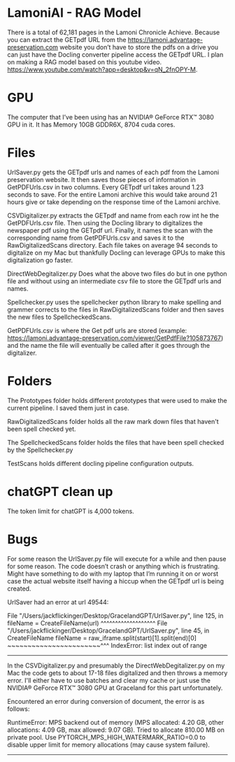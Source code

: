 # LamoniAI - RAG Model

There is a total of 62,181 pages in the Lamoni Chronicle Achieve. Because you can extract the GETpdf URL from the https://lamoni.advantage-preservation.com website you don’t have to store the pdfs on a drive you can just have the Docling converter pipeline access the GETpdf URL. I plan on making a RAG model based on this youtube video. https://www.youtube.com/watch?app=desktop&v=qN_2fnOPY-M. 

# GPU
The computer that I’ve been using has an NVIDIA® GeForce RTX™ 3080 GPU in it. 
It has Memory 10GB GDDR6X, 8704 cuda cores. 

# Files
UrlSaver.py gets the GETpdf urls and names of each pdf from the Lamoni preservation website. It then saves those pieces of information in GetPDFUrls.csv in two columns. Every GETpdf url takes around 1.23 seconds to save. For the entire Lamoni archive this would take around 21 hours give or take depending on the response time of the Lamoni archive. 

CSVDigitalizer.py extracts the GETpdf and name from each row int he the GetPDFUrls.csv file. Then using the Docling library to digitalizes the newspaper pdf using the GETpdf url. Finally, it names the scan with the corresponding name from GetPDFUrls.csv and saves it to the RawDigitalizedScans directory. Each file takes on average 94 seconds to digitalize on my Mac but thankfully Docling can leverage GPUs to make this digitalization go faster.

DirectWebDegitalizer.py Does what the above two files do but in one python file and without using an intermediate csv file to store the GETpdf urls and names.

Spellchecker.py uses the spellchecker python library to make spelling and grammer corrects to the files in RawDigitalizedScans folder and then saves the new files to SpellcheckedScans.

GetPDFUrls.csv is where the Get pdf urls are stored (example: https://lamoni.advantage-preservation.com/viewer/GetPdfFile?105873767) and the name the file will eventually be called after it goes through the digitalizer. 

# Folders
The Prototypes folder holds different prototypes that were used to make the current pipeline. I saved them just in case.

RawDigitalizedScans folder holds all the raw mark down files that haven't been spell checked yet.

The SpellcheckedScans folder holds the files that have been spell checked by the Spellchecker.py

TestScans holds different docling pipeline configuration outputs.

# chatGPT clean up
The token limit for chatGPT is 4,000 tokens. 

      
# Bugs
For some reason the UrlSaver.py file will execute for a while and then pause for some reason. The code doesn’t crash or anything which is frustrating. Might have something to do with my laptop that I’m running it on or worst case the actual website itself having a hiccup when the GETpdf url is being created. 

UrlSaver had an error at url 49544: 

File "/Users/jackflickinger/Desktop/GracelandGPT/UrlSaver.py", line 125, in <module>
    fileName = CreateFileName(url)
               ^^^^^^^^^^^^^^^^^^^
  File "/Users/jackflickinger/Desktop/GracelandGPT/UrlSaver.py", line 45, in CreateFileName
    fileName = raw_iframe.split(start)[1].split(end)[0]
               ~~~~~~~~~~~~~~~~~~~~~~~^^^
IndexError: list index out of range

***************************************************************************************************

In the CSVDigitalizer.py and presumably the DirectWebDegitalizer.py on my Mac the code gets to about 17-18 files digitalized and then throws a memory error. I'll either have to use batches and clear my cache or just use the NVIDIA® GeForce RTX™ 3080 GPU at Graceland for this part unfortunately.

Encountered an error during conversion of document, the error is as follows:

RuntimeError: MPS backend out of memory (MPS allocated: 4.20 GB, other allocations: 4.09 GB, max allowed: 9.07 GB). Tried to allocate 810.00 MB on private pool. Use PYTORCH_MPS_HIGH_WATERMARK_RATIO=0.0 to disable upper limit for memory allocations (may cause system failure).

***************************************************************************************************